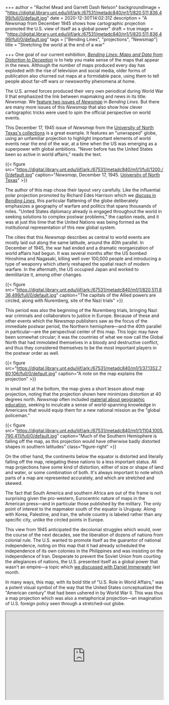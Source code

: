 +++
author = "Rachel Mead and Garrett Dash Nelson"
backgroundImage = "https://digital.library.unt.edu/iiif/ark:/67531/metadc840/m1/1/820,511,836,499/full/0/default.jpg"
date = 2020-12-30T14:02:31Z
description = "A Newsmap from December 1945 shows how cartographic projection promoted the U.S. view of itself as a global power"
draft = true
image = "https://digital.library.unt.edu/iiif/ark:/67531/metadc840/m1/1/820,511,836,499/full/0/default.jpg"
tags = ["Bending Lines", "projections", "Newsmap"]
title = "Stretching the world at the end of a war"

+++
One goal of our current exhibition, [_Bending Lines: Maps and Data from Distortion to Deception_](https://www.leventhalmap.org/digital-exhibitions/bending-lines) is to help you make sense of the maps that appear in the news. Although the number of maps produced every day has exploded with the rise of television and social media, older forms of publication also churned out maps at a formidable pace, using them to tell people about far-off wars or newsworthy phenomena at home.

The U.S. armed forces produced their very own periodical during World War II that emphasized the link between mapmaking and news in its title: _Newsmap_. We [feature two issues of _Newsmap_](https://www.leventhalmap.org/digital-exhibitions/bending-lines/why-persuade/waging-war/) in _Bending Lines_. But there are many more issues of this _Newsmap_ that also show how clever cartographic tricks were used to spin the official perspective on world events.

This December 17, 1945 issue of _Newsmap_ from the [University of North Texas's collections](https://digital.library.unt.edu/explore/collections/NMAP/browse/?q=&t=fulltext&sort=added_d) is a great example. It features an "unwrapped" globe, using an unfamiliar projection to highlight important elements of world events near the end of the war, at a time when the US was emerging as a superpower with global ambitions. "Never before has the United States been so active in world affairs," reads the text.

{{< figure src="https://digital.library.unt.edu/iiif/ark:/67531/metadc840/m1/1/full/1200,/0/default.jpg" caption="_Newsmap_, December 17, 1945. [University of North Texas](https://digital.library.unt.edu/ark:/67531/metadc840/m1/1/)" >}}

The author of this map chose their layout very carefully. Like the influential polar projection promoted by Richard Edes Harrison which we [discuss in _Bending Lines_](https://www.leventhalmap.org/digital-exhibitions/bending-lines/how-to-bend/4.1.1/), this particular flattening of the globe deliberately emphasizes a geography of warfare and politics that spans thousands of miles. "United States diplomacy already is engaged throughout the world in seeking solutions to complex postwar problems," the caption reads, and it was at just this time that the United Nations was being formed as the institutional representation of this new global system.

The cities that this _Newsmap_ describes as central to world events are mostly laid out along the same latitude, around the 40th parallel. In December of 1945, the war had ended and a dramatic reorganization of world affairs had begun. It was several months after the US bombed Hiroshima and Nagasaki, killing well over 100,000 people and introducing a type of weaponry which utterly reshaped the spatial reach of modern warfare. In the aftermath, the US occupied Japan and worked to demilitarize it, among other changes.

{{< figure src="https://digital.library.unt.edu/iiif/ark:/67531/metadc840/m1/1/820,511,836,499/full/0/default.jpg" caption="The capitals of the Allied powers are circled, along with Nuremberg, site of the Nazi trials" >}}

This period was also the beginning of the Nuremberg trials, bringing Nazi war criminals and collaborators to justice in Europe. Because of these and other events which the _Newsmap_ publishers saw as the focus of the immediate postwar period, the Northern hemisphere—and the 40th parallel in particular—are the perspectival center of this map. This logic may have been somewhat circular; it was the countries of what we now call the Global North that had immolated themselves in a bloody and destructive conflict, and thus they considered themselves to be the most important players in the postwar order as well.

{{< figure src="https://digital.library.unt.edu/iiif/ark:/67531/metadc840/m1/1/37,1352,760,106/full/0/default.jpg" caption="A note on the map explains the projection" >}}

In small text at the bottom, the map gives a short lesson about map projection, noting that the projection shown here minimizes distortion at 40 degrees north. _Newsmap_ often included [material about geographic education](https://www.leventhalmap.org/digital-exhibitions/bending-lines/why-persuade/1.6.2/), seeking to inculcate a sense of world-spanning knowledge in Americans that would equip them for a new national mission as the "global policeman."

{{< figure src="https://digital.library.unt.edu/iiif/ark:/67531/metadc840/m1/1/1104,1005,790,411/full/0/default.jpg" caption="Much of the Southern Hemisphere is falling off the map, as this projection would have otherwise badly distorted shapes in southern latitudes" class="figure-right" >}} 

On the other hand, the continents below the equator is distorted and literally falling off the map, relegating these nations to a less important status. All map projections have some kind of distortion, either of size or shape of land and water, or some combination of both. It's always important to note which parts of a map are represented accurately, and which are stretched and skewed.

The fact that South America and southern Africa are out of the frame is not surprising given the pro-western, Eurocentric nature of maps in the American press—and in particular those published by the military. The only point of interest to the mapmaker south of the equator is Uruguay. Along with Korea, Palestine, and Iran, the whole country is labeled rather than any specific city, unlike the circled points in Europe.

This view from 1945 anticipated the decolonial struggles which would, over the course of the next decades, see the liberation of dozens of nations from colonial rule. The U.S. wanted to promote itself as the guarantor of national independence, noting on this map that it had already scheduled the independence of its own colonies in the Philippines and was insisting on the independence of Iran. Desperate to prevent the Soviet Union from courting the allegiances of nations, the U.S. presented itself as a global power that wasn't an empire—a topic which [we discussed with Daniel Immerwahr](https://www.youtube.com/watch?v=dRVF9FJLUfY&feature=emb_title) last month.

In many ways, this map, with its bold title of "U.S. Role in World Affairs," was a potent visual symbol of the way that the United States conceptualized the "American century" that had been ushered in by World War II. This was thus a map projection which was also a metaphorical projection—an imagination of U.S. foreign policy seen through a stretched-out globe.

<div style="overflow:hidden;padding-bottom:56.25%;position:relative;height:0;"><iframe style="left:0;top:0;height:100%;width:100%;position:absolute;" src="https://digital.library.unt.edu/media/assets/public/js/vendor/universal-viewer/uv.html#?manifest=/ark:/67531/metadc840/manifest/&c=0&m=0&s=0&cv=0&config=https://digital.library.unt.edu/media/assets/public/js/vendor/universal-viewer/aubrey-config.json&locales=&xywh=" allowfullscreen></iframe></div>